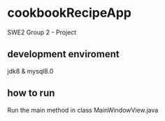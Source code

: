 # cookbookRecipeApp
SWE2 Group 2 - Project
## development enviroment
jdk8 & mysql8.0
## how to run
Run the main method in class MainWindowView.java
